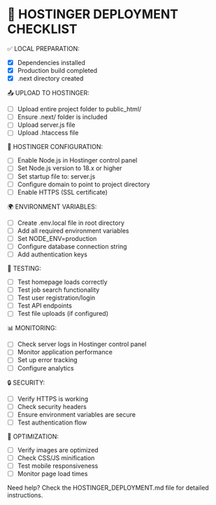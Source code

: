 
🎯 HOSTINGER DEPLOYMENT CHECKLIST
================================

✅ LOCAL PREPARATION:
- [x] Dependencies installed
- [x] Production build completed
- [x] .next directory created

📤 UPLOAD TO HOSTINGER:
- [ ] Upload entire project folder to public_html/
- [ ] Ensure .next/ folder is included
- [ ] Upload server.js file
- [ ] Upload .htaccess file

🔧 HOSTINGER CONFIGURATION:
- [ ] Enable Node.js in Hostinger control panel
- [ ] Set Node.js version to 18.x or higher
- [ ] Set startup file to: server.js
- [ ] Configure domain to point to project directory
- [ ] Enable HTTPS (SSL certificate)

🌍 ENVIRONMENT VARIABLES:
- [ ] Create .env.local file in root directory
- [ ] Add all required environment variables
- [ ] Set NODE_ENV=production
- [ ] Configure database connection string
- [ ] Add authentication keys

🧪 TESTING:
- [ ] Test homepage loads correctly
- [ ] Test job search functionality
- [ ] Test user registration/login
- [ ] Test API endpoints
- [ ] Test file uploads (if configured)

📊 MONITORING:
- [ ] Check server logs in Hostinger control panel
- [ ] Monitor application performance
- [ ] Set up error tracking
- [ ] Configure analytics

🔒 SECURITY:
- [ ] Verify HTTPS is working
- [ ] Check security headers
- [ ] Ensure environment variables are secure
- [ ] Test authentication flow

📱 OPTIMIZATION:
- [ ] Verify images are optimized
- [ ] Check CSS/JS minification
- [ ] Test mobile responsiveness
- [ ] Monitor page load times

Need help? Check the HOSTINGER_DEPLOYMENT.md file for detailed instructions.
